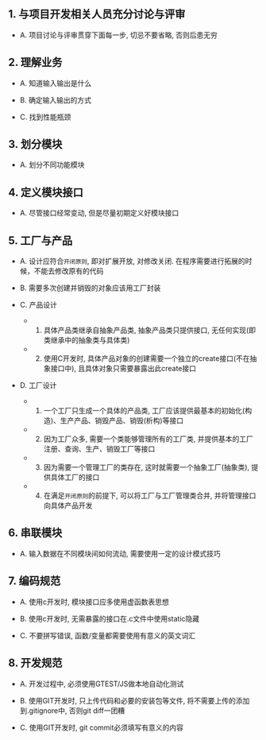 ## 1. 与项目开发相关人员充分讨论与评审
* A. 项目讨论与评审贯穿下面每一步, 切忌不要省略, 否则后患无穷

## 2. 理解业务
* A. 知道输入输出是什么

* B. 确定输入输出的方式

* C. 找到性能瓶颈

## 3. 划分模块
* A. 划分不同功能模块

## 4. 定义模块接口
* A. 尽管接口经常变动, 但是尽量初期定义好模块接口

## 5. 工厂与产品
* A. 设计应符合`开闭原则`, 即对扩展开放, 对修改关闭. 在程序需要进行拓展的时候，不能去修改原有的代码

* B. 需要多次创建并销毁的对象应该用工厂封装

+ C. 产品设计
  - 1. 具体产品类继承自抽象产品类, 抽象产品类只提供接口, 无任何实现(即类继承中的抽象类与具体类)
  - 2. 使用C开发时, 具体产品对象的创建需要一个独立的create接口(不在抽象接口中), 且具体对象只需要暴露出此create接口

+ D. 工厂设计
  - 1. 一个工厂只生成一个具体的产品类, 工厂应该提供最基本的初始化(构造)、生产产品、销毁产品、销毁(析构)等接口
  - 2. 因为工厂众多, 需要一个类能够管理所有的工厂类, 并提供基本的工厂注册、查询、生产、销毁工厂等接口
  - 3. 因为需要一个管理工厂的类存在, 这时就需要一个抽象工厂(抽象类), 提供具体工厂的接口
  - 4. 在满足`开闭原则`的前提下, 可以将工厂与工厂管理类合并, 并将管理接口向具体产品开发

## 6. 串联模块
* A. 输入数据在不同模块间如何流动, 需要使用一定的设计模式技巧

## 7. 编码规范
* A. 使用c开发时, 模块接口应多使用虚函数表思想

* B. 使用c开发时, 无需暴露的接口在.c文件中使用static隐藏

* C. 不要拼写错误, 函数/变量都需要使用有意义的英文词汇

## 8. 开发规范
* A. 开发过程中, 必须使用GTEST/JS做本地自动化测试

* B. 使用GIT开发时, 只上传代码和必要的安装包等文件, 将不需要上传的添加到.gitignore中, 否则git diff一团糟

* C. 使用GIT开发时, git commit必须填写有意义的内容